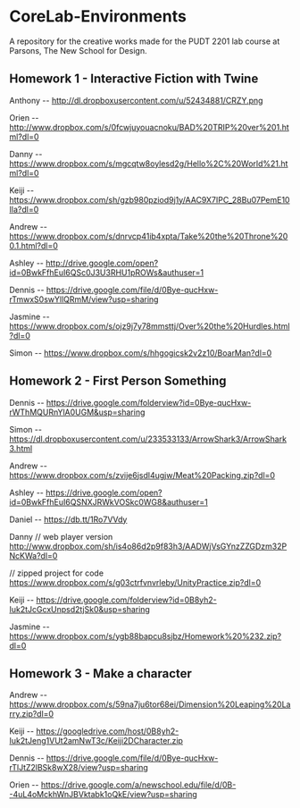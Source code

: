 # CoreLab-Environments
A repository for the creative works made for the PUDT 2201 lab course at Parsons, The New School for Design. 


## Homework 1 - Interactive Fiction with Twine

Anthony -- http://dl.dropboxusercontent.com/u/52434881/CRZY.png

Orien -- http://www.dropbox.com/s/0fcwjuyouacnoku/BAD%20TRIP%20ver%201.html?dl=0

Danny -- https://www.dropbox.com/s/mgcqtw8oylesd2g/Hello%2C%20World%21.html?dl=0

Keiji -- https://www.dropbox.com/sh/gzb980pziod9j1y/AAC9X7IPC_28Bu07PemE10Ila?dl=0

Andrew -- https://www.dropbox.com/s/dnrvcp41ib4xpta/Take%20the%20Throne%200.1.html?dl=0

Ashley -- http://drive.google.com/open?id=0BwkFfhEuI6QSc0J3U3RHU1pROWs&authuser=1

Dennis -- https://drive.google.com/file/d/0Bye-qucHxw-rTmwxS0swYllQRmM/view?usp=sharing

Jasmine -- https://www.dropbox.com/s/ojz9j7y78mmsttj/Over%20the%20Hurdles.html?dl=0

Simon -- https://www.dropbox.com/s/hhgogicsk2v2z10/BoarMan?dl=0


## Homework 2 - First Person Something

Dennis -- https://drive.google.com/folderview?id=0Bye-qucHxw-rWThMQURnYlA0UGM&usp=sharing

Simon -- https://dl.dropboxusercontent.com/u/233533133/ArrowShark3/ArrowShark3.html

Andrew -- https://www.dropbox.com/s/zvije6jsdl4ugjw/Meat%20Packing.zip?dl=0

Ashley -- https://drive.google.com/open?id=0BwkFfhEuI6QSNXJRWkVOSkc0WG8&authuser=1

Daniel -- https://db.tt/1Ro7VVdy

Danny 
// web player version
http://www.dropbox.com/sh/is4o86d2p9f83h3/AADWjVsGYnzZZGDzm32PNcKWa?dl=0

// zipped project for code
https://www.dropbox.com/s/g03ctrfvnvrleby/UnityPractice.zip?dl=0

Keiji -- https://drive.google.com/folderview?id=0B8yh2-Iuk2tJcGcxUnpsd2tjSk0&usp=sharing

Jasmine -- https://www.dropbox.com/s/ygb88bapcu8sjbz/Homework%20%232.zip?dl=0


## Homework 3 - Make a character

Andrew -- https://www.dropbox.com/s/59na7ju6tor68ei/Dimension%20Leaping%20Larry.zip?dl=0

Keiji -- https://googledrive.com/host/0B8yh2-Iuk2tJeng1VUt2amNwT3c/Keiji2DCharacter.zip

Dennis -- https://drive.google.com/file/d/0Bye-qucHxw-rTlJtZ2lBSk8wX28/view?usp=sharing

Orien -- https://drive.google.com/a/newschool.edu/file/d/0B--4uL4oMckhWnJBVktabk1oQkE/view?usp=sharing
